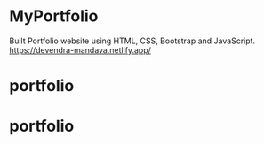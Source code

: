 # MyPortfolio
Built  Portfolio website using HTML, CSS, Bootstrap and JavaScript.
https://devendra-mandava.netlify.app/
# portfolio
# portfolio
